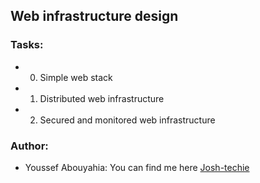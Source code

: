 ## Web infrastructure design

### Tasks:
- 0. Simple web stack
- 1. Distributed web infrastructure
- 2. Secured and monitored web infrastructure


### Author: 
- Youssef Abouyahia: You can find me here [Josh-techie](https://github.com/Josh-techie)
